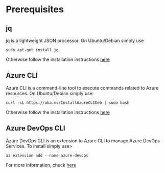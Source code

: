 # Prerequisites

## jq

jq is a lightweight JSON processor. On Ubuntu/Debian simply use 

``` sudo apt-get install jq ```

Otherwise follow the installation instructions [here](https://stedolan.github.io/jq/download/)

## Azure CLI

Azure CLI is a command-line tool to execute commands related to Azure resources. On Ubuntu/Debian simply use:

``` curl -sL https://aka.ms/InstallAzureCLIDeb | sudo bash ```

Otherwise follow the installation instructions [here](https://learn.microsoft.com/en-us/cli/azure/install-azure-cli)

## Azure DevOps CLI

Azure DevOps CLI is an extension to Azure CLI to manage Azure DevOps Services. To install simply use>

``` az extension add --name azure-devops ```

For more information, check [here](https://learn.microsoft.com/en-us/azure/devops/cli/?view=azure-devops)
